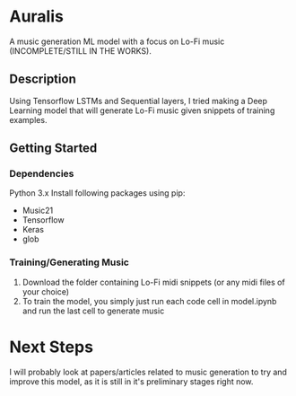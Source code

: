 # Auralis

A music generation ML model with a focus on Lo-Fi music (INCOMPLETE/STILL IN THE WORKS).

## Description

Using Tensorflow LSTMs and Sequential layers, I tried making a Deep Learning model that will generate Lo-Fi music given snippets of training examples.

## Getting Started

### Dependencies

Python 3.x
Install following packages using pip:
- Music21
- Tensorflow
- Keras
- glob

### Training/Generating Music

1. Download the folder containing Lo-Fi midi snippets (or any midi files of your choice)
2. To train the model, you simply just run each code cell in model.ipynb and run the last cell to generate music

# Next Steps

I will probably look at papers/articles related to music generation to try and improve this model, as it is still in it's preliminary stages right now.
